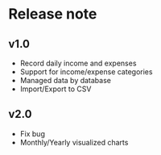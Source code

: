 # Release note
## v1.0
- Record daily income and expenses
- Support for income/expense categories
- Managed data by database
- Import/Export to CSV

## v2.0
- Fix bug
- Monthly/Yearly visualized charts

